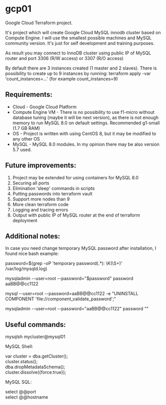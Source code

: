 # gcp01
Google Cloud Terraform project.

It's project which will create Google Cloud MySQL innodb cluster based on Compute Engine.
I will use the smallest possible machines and MySQL community version.
It's just for self development and training purposes. 

As result you may connect to InnoDB cluster using public IP of MySQL router and port 3306 (R/W access) or 3307 (R/O access)

By default there are 3 instances created (1 master and 2 slaves). 
There is possibility to create up to 9 instances by running: terraform apply -var 'count_instances=...' (for example count_instances=9)

Requirements:
-------------
- Cloud - Google Cloud Platform
- Compute Engine VM - There is no possibility to use f1-micro without database tuning (maybe it will be next version), as there is not enough memory to run MySQL 8.0 on default settings. Recommended g1-small (1.7 GB RAM)
- OS - Project is written with using CentOS 8, but it may be modified to any other OS
- MySQL - MySQL 8.0 modules. In my opinion there may be also version 5.7 used. 



Future improvements:
-------
1. Project may be extended for using containers for MySQL 8.0
2. Securing all ports
3. Elimination 'sleep' commands in scripts
4. Putting passwords into terraform vault
5. Support more nodes than 9 
6. More clean terraform code
7. Logging and tracing errors
8. Output with public IP of MySQL router at the end of terraform deployment


Additional notes:
-----------------
In case you need change temporary MySQL password after installation, I found nice bash example:

password=$(grep -oP 'temporary password(.*): \K(\S+)' /var/log/mysqld.log)

mysqladmin --user=root --password="$password" password aaBB@@cc1122

mysql --user=root --password=aaBB@@cc1122 -e "UNINSTALL COMPONENT 'file://component_validate_password';"

mysqladmin --user=root --password="aaBB@@cc1122" password ""

Useful commands:
----------------

mysqlsh mycluster@mysql01

MySQL Shell:

var cluster = dba.getCluster();  
cluster.status();  
dba.dropMetadataSchema();  
cluster.dissolve({force:true});  

MySQL SQL:

select @@port  
select @@hostname  
